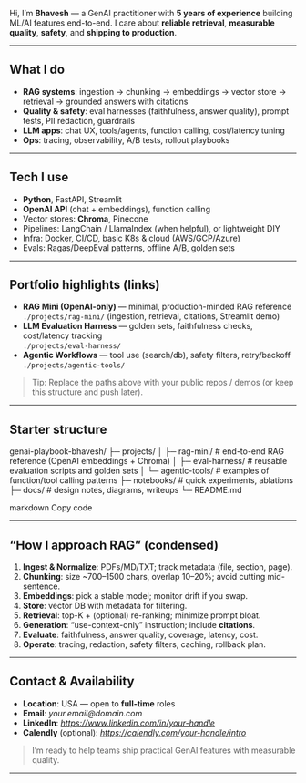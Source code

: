 Hi, I’m **Bhavesh** — a GenAI practitioner with **5 years of experience** building ML/AI features end-to-end. I care about **reliable retrieval**, **measurable quality**, **safety**, and **shipping to production**.

---

## What I do
- **RAG systems**: ingestion → chunking → embeddings → vector store → retrieval → grounded answers with citations
- **Quality & safety**: eval harnesses (faithfulness, answer quality), prompt tests, PII redaction, guardrails
- **LLM apps**: chat UX, tools/agents, function calling, cost/latency tuning
- **Ops**: tracing, observability, A/B tests, rollout playbooks

---

## Tech I use
- **Python**, FastAPI, Streamlit
- **OpenAI API** (chat + embeddings), function calling
- Vector stores: **Chroma**, Pinecone
- Pipelines: LangChain / LlamaIndex (when helpful), or lightweight DIY
- Infra: Docker, CI/CD, basic K8s & cloud (AWS/GCP/Azure)
- Evals: Ragas/DeepEval patterns, offline A/B, golden sets

---

## Portfolio highlights (links)
- **RAG Mini (OpenAI-only)** — minimal, production-minded RAG reference  
  `./projects/rag-mini/` (ingestion, retrieval, citations, Streamlit demo)
- **LLM Evaluation Harness** — golden sets, faithfulness checks, cost/latency tracking  
  `./projects/eval-harness/`
- **Agentic Workflows** — tool use (search/db), safety filters, retry/backoff  
  `./projects/agentic-tools/`

> Tip: Replace the paths above with your public repos / demos (or keep this structure and push later).

---

## Starter structure
genai-playbook-bhavesh/
├─ projects/
│ ├─ rag-mini/ # end-to-end RAG reference (OpenAI embeddings + Chroma)
│ ├─ eval-harness/ # reusable evaluation scripts and golden sets
│ └─ agentic-tools/ # examples of function/tool calling patterns
├─ notebooks/ # quick experiments, ablations
├─ docs/ # design notes, diagrams, writeups
└─ README.md

markdown
Copy code

---

## “How I approach RAG” (condensed)
1. **Ingest & Normalize**: PDFs/MD/TXT; track metadata (file, section, page).
2. **Chunking**: size ~700–1500 chars, overlap 10–20%; avoid cutting mid-sentence.
3. **Embeddings**: pick a stable model; monitor drift if you swap.
4. **Store**: vector DB with metadata for filtering.
5. **Retrieval**: top-K + (optional) re-ranking; minimize prompt bloat.
6. **Generation**: “use-context-only” instruction; include **citations**.
7. **Evaluate**: faithfulness, answer quality, coverage, latency, cost.
8. **Operate**: tracing, redaction, safety filters, caching, rollback plan.

---

## Contact & Availability
- **Location**: USA — open to **full-time** roles
- **Email**: _your.email@domain.com_  
- **LinkedIn**: _https://www.linkedin.com/in/your-handle_  
- **Calendly** (optional): _https://calendly.com/your-handle/intro_

> I’m ready to help teams ship practical GenAI features with measurable quality.

---
